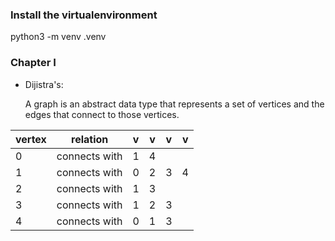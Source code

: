 ### Install the virtualenvironment

python3 -m venv .venv


### Chapter I
  
- Dijistra's: 

  A graph is an abstract data type that represents a set of vertices and the edges that connect to those vertices.
  
|vertex | relation | v | v | v | v |
| ----- | -------- |---|---|---|---|
|0| connects with | 1 | 4 |   |   |
|1|connects with| 0 | 2 | 3 | 4 |
|2|connects with | 1 | 3 |   |   |
|3|connects with| 1 | 2 | 3 |   |
|4|connects with| 0 | 1 | 3 |   |
